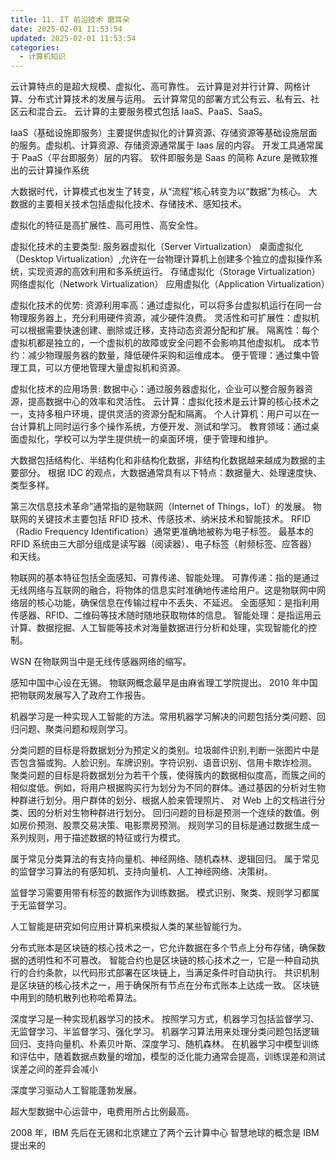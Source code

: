 ```yaml
---
title: 11. IT 前沿技术 磨耳朵
date: 2025-02-01 11:53:54
updated: 2025-02-01 11:53:54
categories:
  - 计算机知识
---
```


云计算特点的是超大规模、虚拟化、高可靠性。
云计算是对并行计算、网格计算、分布式计算技术的发展与运用。
云计算常见的部署方式公有云、私有云、社区云和混合云。
云计算的主要服务模式包括 IaaS、PaaS、SaaS。<!-- more -->

IaaS（基础设施即服务）主要提供虚拟化的计算资源、存储资源等基础设施层面的服务。虚拟机、计算资源、存储资源通常属于 Iaas 层的内容。
开发工具通常属于 PaaS（平台即服务）层的内容。
软件即服务是 Saas 的简称
Azure 是微软推出的云计算操作系统

大数据时代，计算模式也发生了转变，从“流程”核心转变为以“数据”为核心。
大数据的主要相关技术包括虚拟化技术、存储技术、感知技术。

虚拟化的特征是高扩展性、高可用性、高安全性。

虚拟化技术的主要类型:
服务器虚拟化（Server Virtualization）
桌面虚拟化（Desktop Virtualization）,允许在一台物理计算机上创建多个独立的虚拟操作系统，实现资源的高效利用和多系统运行。
存储虚拟化（Storage Virtualization）
网络虚拟化（Network Virtualization）
应用虚拟化（Application Virtualization）

虚拟化技术的优势:
资源利用率高：通过虚拟化，可以将多台虚拟机运行在同一台物理服务器上，充分利用硬件资源，减少硬件浪费。
灵活性和可扩展性：虚拟机可以根据需要快速创建、删除或迁移，支持动态资源分配和扩展。
隔离性：每个虚拟机都是独立的，一个虚拟机的故障或安全问题不会影响其他虚拟机。
成本节约：减少物理服务器的数量，降低硬件采购和运维成本。
便于管理：通过集中管理工具，可以方便地管理大量虚拟机和资源。

虚拟化技术的应用场景:
数据中心：通过服务器虚拟化，企业可以整合服务器资源，提高数据中心的效率和灵活性。
云计算：虚拟化技术是云计算的核心技术之一，支持多租户环境，提供灵活的资源分配和隔离。
个人计算机：用户可以在一台计算机上同时运行多个操作系统，方便开发、测试和学习。
教育领域：通过桌面虚拟化，学校可以为学生提供统一的桌面环境，便于管理和维护。

大数据包括结构化、半结构化和非结构化数据，非结构化数据越来越成为数据的主要部分。
根据 IDC 的观点，大数据通常具有以下特点：数据量大、处理速度快、类型多样。

第三次信息技术革命”通常指的是物联网（Internet of Things，IoT）的发展。
物联网的关键技术主要包括 RFID 技术、传感技术、纳米技术和智能技术。
RFID（Radio Frequency Identification）通常更准确地被称为电子标签。
最基本的 RFID 系统由三大部分组成是读写器（阅读器）、电子标签（射频标签、应答器）和天线。

物联网的基本特征包括全面感知、可靠传递、智能处理。
可靠传递：指的是通过无线网络与互联网的融合，将物体的信息实时准确地传递给用户。这是物联网中网络层的核心功能，确保信息在传输过程中不丢失、不延迟。
全面感知：是指利用传感器、RFID、二维码等技术随时随地获取物体的信息。
智能处理：是指运用云计算、数据挖掘、人工智能等技术对海量数据进行分析和处理，实现智能化的控制。

WSN 在物联网当中是无线传感器网络的缩写。

感知中国中心设在无锡。
物联网概念最早是由麻省理工学院提出。
2010 年中国把物联网发展写入了政府工作报告。

机器学习是一种实现人工智能的方法。常用机器学习解决的问题包括分类问题、回归问题、聚类问题和规则学习。

分类问题的目标是将数据划分为预定义的类别。垃圾邮件识别,判断一张图片中是否包含猫或狗。人脸识别。车牌识别。字符识别、语音识别、信用卡欺诈检测。
聚类问题的目标是将数据划分为若干个簇，使得簇内的数据相似度高，而簇之间的相似度低。例如，将用户根据购买行为划分为不同的群体。通过基因的分析对生物种群进行划分。用户群体的划分、根据人脸来管理照片、 对 Web 上的文档进行分类、因的分析对生物种群进行划分。
回归问题的目标是预测一个连续的数值。例如房价预测、股票交易决策、电影票房预测。
规则学习的目标是通过数据生成一系列规则，用于描述数据的特征或行为模式。

属于常见分类算法的有支持向量机、神经网络、随机森林、逻辑回归。
属于常见的监督学习算法的有感知机、支持向量机、人工神经网络、决策树。

监督学习需要用带有标签的数据作为训练数据。
模式识别、聚类、规则学习都属于无监督学习。

人工智能是研究如何应用计算机来模拟人类的某些智能行为。

分布式账本是区块链的核心技术之一，它允许数据在多个节点上分布存储，确保数据的透明性和不可篡改。
智能合约也是区块链的核心技术之一，它是一种自动执行的合约条款，以代码形式部署在区块链上，当满足条件时自动执行。
共识机制是区块链的核心技术之一，用于确保所有节点在分布式账本上达成一致。
区块链中用到的随机散列也称哈希算法。

深度学习是一种实现机器学习的技术。
按照学习方式，机器学习包括监督学习、无监督学习、半监督学习、强化学习。
机器学习算法用来处理分类问题包括逻辑回归、支持向量机、朴素贝叶斯、深度学习、随机森林。
在机器学习中模型训练和评估中，随着数据点数量的增加，模型的泛化能力通常会提高，训练误差和测试误差之间的差异会减小

深度学习驱动人工智能蓬勃发展。

超大型数据中心运营中，电费用所占比例最高。

2008 年，IBM 先后在无锡和北京建立了两个云计算中心
智慧地球的概念是 IBM 提出来的
